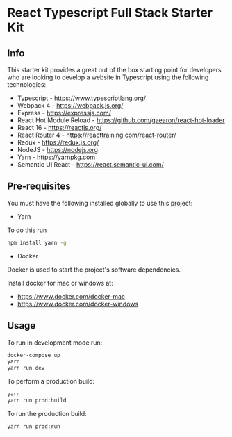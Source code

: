 # React Typescript Full Stack Starter Kit

## Info

This starter kit provides a great out of the box starting point for developers who are looking to develop a website in Typescript using the following technologies:

* Typescript - <https://www.typescriptlang.org/>
* Webpack 4 - <https://webpack.js.org/>
* Express - <https://expressjs.com/>
* React Hot Module Reload - <https://github.com/gaearon/react-hot-loader>
* React 16 - <https://reactjs.org/>
* React Router 4 - <https://reacttraining.com/react-router/>
* Redux - <https://redux.js.org/>
* NodeJS - <https://nodejs.org>
* Yarn - <https://yarnpkg.com>
* Semantic UI React - <https://react.semantic-ui.com/>

## Pre-requisites

You must have the following installed globally to use this project:

* Yarn

To do this run

```bash
npm install yarn -g
```

* Docker

Docker is used to start the project's software dependencies.

Install docker for mac or windows at:

* <https://www.docker.com/docker-mac>
* <https://www.docker.com/docker-windows>

## Usage

To run in development mode run:

```bash
docker-compose up
yarn
yarn run dev
```

To perform a production build:

```bash
yarn
yarn run prod:build
```

To run the production build:

```bash
yarn run prod:run
```
